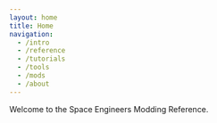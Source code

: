 ```yaml
---
layout: home
title: Home
navigation:
  - /intro
  - /reference
  - /tutorials
  - /tools
  - /mods
  - /about
---
```


Welcome to the Space Engineers Modding Reference.
